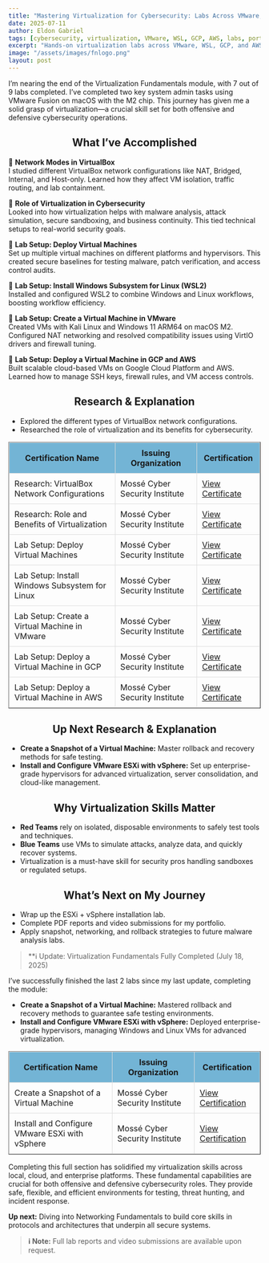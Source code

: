 ```yaml
---
title: "Mastering Virtualization for Cybersecurity: Labs Across VMware, WSL, GCP & AWS"
date: 2025-07-11
author: Eldon Gabriel
tags: [cybersecurity, virtualization, VMware, WSL, GCP, AWS, labs, portfolio]
excerpt: "Hands-on virtualization labs across VMware, WSL, GCP, and AWS are building foundational skills for offensive and defensive cybersecurity operations."
image: "/assets/images/fnlogo.png"
layout: post
---
```


I’m nearing the end of the Virtualization Fundamentals module, with 7 out of 9 labs completed. I’ve completed two key system admin tasks using VMware Fusion on macOS with the M2 chip. This journey has given me a solid grasp of virtualization—a crucial skill set for both offensive and defensive cybersecurity operations.

<center><h2>What I’ve Accomplished</h2></center>

🔹 **Network Modes in VirtualBox**  
I studied different VirtualBox network configurations like NAT, Bridged, Internal, and Host-only. Learned how they affect VM isolation, traffic routing, and lab containment.

🔹 **Role of Virtualization in Cybersecurity**  
Looked into how virtualization helps with malware analysis, attack simulation, secure sandboxing, and business continuity. This tied technical setups to real-world security goals.

🔹 **Lab Setup: Deploy Virtual Machines**  
Set up multiple virtual machines on different platforms and hypervisors. This created secure baselines for testing malware, patch verification, and access control audits.

🔹 **Lab Setup: Install Windows Subsystem for Linux (WSL2)**  
Installed and configured WSL2 to combine Windows and Linux workflows, boosting workflow efficiency.

🔹 **Lab Setup: Create a Virtual Machine in VMware**  
Created VMs with Kali Linux and Windows 11 ARM64 on macOS M2. Configured NAT networking and resolved compatibility issues using VirtIO drivers and firewall tuning.

🔹 **Lab Setup: Deploy a Virtual Machine in GCP and AWS**  
Built scalable cloud-based VMs on Google Cloud Platform and AWS. Learned how to manage SSH keys, firewall rules, and VM access controls.

<center><h2>Research & Explanation</h2></center>

- Explored the different types of VirtualBox network configurations.  
- Researched the role of virtualization and its benefits for cybersecurity.

<table align="center" border="1" cellspacing="0" cellpadding="5">
  <thead>
    <tr style="background-color: #73b4d5; text-align: center;">
      <th style="padding: 10px; border: 1px solid #ddd;">Certification Name</th>
      <th style="padding: 10px; border: 1px solid #ddd;">Issuing Organization</th>
      <th style="padding: 10px; border: 1px solid #ddd;">Certification</th>
    </tr>
  </thead>
  <tbody>
    <tr>
      <td style="padding: 10px; border: 1px solid #ddd;">Research: VirtualBox Network Configurations</td>
      <td style="padding: 10px; border: 1px solid #ddd;">Mossé Cyber Security Institute</td>
      <td style="padding: 10px; border: 1px solid #ddd;"><a href="https://github.com/EldonGabriel/eldongabriel.github.io/blob/main/assets/certifications/msaf-virtualization-fundamentals/Research%20and%20explain%20the%20different%20types%20of%20Virtualbox%20network%20configurations.png" target="_blank">View Certificate</a></td>
    </tr>
    <tr>
      <td style="padding: 10px; border: 1px solid #ddd;">Research: Role and Benefits of Virtualization</td>
      <td style="padding: 10px; border: 1px solid #ddd;">Mossé Cyber Security Institute</td>
      <td style="padding: 10px; border: 1px solid #ddd;"><a href="https://github.com/EldonGabriel/eldongabriel.github.io/blob/main/assets/certifications/msaf-virtualization-fundamentals/Research%20and%20explain%20role%20of%20virtualization%20and%20explain%20its%20benefits%20for%20cybersecurity.png" target="_blank">View Certificate</a></td>
    </tr>
    <tr>
      <td style="padding: 10px; border: 1px solid #ddd;">Lab Setup: Deploy Virtual Machines</td>
      <td style="padding: 10px; border: 1px solid #ddd;">Mossé Cyber Security Institute</td>
      <td style="padding: 10px; border: 1px solid #ddd;"><a href="#" target="_blank">View Certificate</a></td>
    </tr>
    <tr>
      <td style="padding: 10px; border: 1px solid #ddd;">Lab Setup: Install Windows Subsystem for Linux</td>
      <td style="padding: 10px; border: 1px solid #ddd;">Mossé Cyber Security Institute</td>
      <td style="padding: 10px; border: 1px solid #ddd;"><a href="https://github.com/EldonGabriel/eldongabriel.github.io/blob/main/assets/certifications/msaf-virtualization-fundamentals/Lab%20Setup%20-%20Install%20Windows%20Subsystem%20for%20Linux.png" target="_blank">View Certificate</a></td>
    </tr>
    <tr>
      <td style="padding: 10px; border: 1px solid #ddd;">Lab Setup: Create a Virtual Machine in VMware</td>
      <td style="padding: 10px; border: 1px solid #ddd;">Mossé Cyber Security Institute</td>
      <td style="padding: 10px; border: 1px solid #ddd;"><a href="https://github.com/EldonGabriel/eldongabriel.github.io/blob/main/assets/certifications/msaf-virtualization-fundamentals/Lab%20Setup-%20Create%20a%20Virtual%20Machine%20in%20VMWare.png" target="_blank">View Certificate</a></td>
    </tr>
    <tr>
      <td style="padding: 10px; border: 1px solid #ddd;">Lab Setup: Deploy a Virtual Machine in GCP</td>
      <td style="padding: 10px; border: 1px solid #ddd;">Mossé Cyber Security Institute</td>
      <td style="padding: 10px; border: 1px solid #ddd;"><a href="https://github.com/EldonGabriel/eldongabriel.github.io/blob/main/assets/certifications/msaf-virtualization-fundamentals/Lab%20Setup%20-%20Deploy%20a%20Virtual%20Machine%20in%20GCP.png" target="_blank">View Certificate</a></td>
    </tr>
    <tr>
      <td style="padding: 10px; border: 1px solid #ddd;">Lab Setup: Deploy a Virtual Machine in AWS</td>
      <td style="padding: 10px; border: 1px solid #ddd;">Mossé Cyber Security Institute</td>
      <td style="padding: 10px; border: 1px solid #ddd;"><a href="https://github.com/EldonGabriel/eldongabriel.github.io/blob/main/assets/certifications/msaf-virtualization-fundamentals/Lab%20Setup-%20Deploy%20a%20Virtual%20Machine%20in%20AWS.png" target="_blank">View Certificate</a></td>
    </tr>
  </tbody>
</table>

<center><h2>Up Next Research & Explanation</h2></center>

- **Create a Snapshot of a Virtual Machine:** Master rollback and recovery methods for safe testing.  
- **Install and Configure VMware ESXi with vSphere:** Set up enterprise-grade hypervisors for advanced virtualization, server consolidation, and cloud-like management.

<center><h2>Why Virtualization Skills Matter</h2></center>

- **Red Teams** rely on isolated, disposable environments to safely test tools and techniques.  
- **Blue Teams** use VMs to simulate attacks, analyze data, and quickly recover systems.  
- Virtualization is a must-have skill for security pros handling sandboxes or regulated setups.

<center><h2>What’s Next on My Journey</h2></center>

- Wrap up the ESXi + vSphere installation lab.  
- Complete PDF reports and video submissions for my portfolio.  
- Apply snapshot, networking, and rollback strategies to future malware analysis labs.

> **ℹ️ Update: Virtualization Fundamentals Fully Completed (July 18, 2025)

I’ve successfully finished the last 2 labs since my last update, completing the module:  

- **Create a Snapshot of a Virtual Machine:** Mastered rollback and recovery methods to guarantee safe testing environments.  
- **Install and Configure VMware ESXi with vSphere:** Deployed enterprise-grade hypervisors, managing Windows and Linux VMs for advanced virtualization.
<table align="center" border="1" cellspacing="0" cellpadding="5">
  <thead>
    <tr style="background-color: #73b4d5; text-align: center;">
      <th style="padding: 10px; border: 1px solid #ddd;">Certification Name</th>
      <th style="padding: 10px; border: 1px solid #ddd;">Issuing Organization</th>
      <th style="padding: 10px; border: 1px solid #ddd;">Certification</th>
    </tr>
  </thead>
  <tbody>
    <tr>
      <td style="padding: 10px; border: 1px solid #ddd;">Create a Snapshot of a Virtual Machine</td>
      <td style="padding: 10px; border: 1px solid #ddd;">Mossé Cyber Security Institute</td>
      <td style="padding: 10px; border: 1px solid #ddd;"><a href="https://github.com/EldonGabriel/eldongabriel.github.io/blob/main/assets/certifications/msaf-virtualization-fundamentals/Create%20a%20Snapshot%20of%20a%20Virtual%20Machine%20to%20recover%20the%20OS%20to%20a%20safe%20state.png" target="_blank">View Certification</a></td>
    </tr>
    <tr>
      <td style="padding: 10px; border: 1px solid #ddd;">Install and Configure VMware ESXi with vSphere</td>
      <td style="padding: 10px; border: 1px solid #ddd;">Mossé Cyber Security Institute</td>
      <td style="padding: 10px; border: 1px solid #ddd;"><a href="https://github.com/EldonGabriel/eldongabriel.github.io/blob/main/assets/certifications/msaf-virtualization-fundamentals/Install%20and%20configure%20VM%20Ware%20ESXi%20with%20Vsphere%20in%20Windows%20and%20Linux%20VMs.png" target="_blank">View Certification</a></td>
    </tr>
  </tbody>
</table>

Completing this full section has solidified my virtualization skills across local, cloud, and enterprise platforms. These fundamental capabilities are crucial for both offensive and defensive cybersecurity roles. They provide safe, flexible, and efficient environments for testing, threat hunting, and incident response.

**Up next:** Diving into Networking Fundamentals to build core skills in protocols and architectures that underpin all secure systems.

> **ℹ️ Note:** Full lab reports and video submissions are available upon request.

